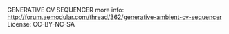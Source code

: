 GENERATIVE CV SEQUENCER
more info: http://forum.aemodular.com/thread/362/generative-ambient-cv-sequencer
License: CC-BY-NC-SA
